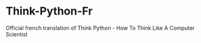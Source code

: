 # Think-Python-Fr
Official french translation of Think Python - How To Think Like A Computer Scientist
